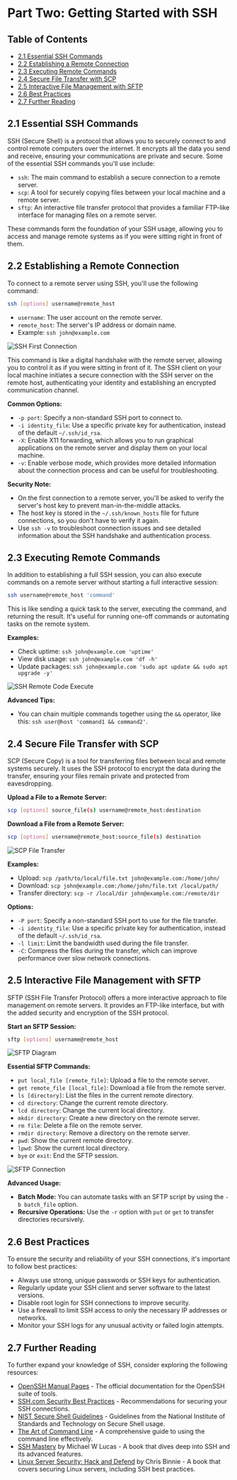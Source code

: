 # Part Two: Getting Started with SSH

## Table of Contents

- [2.1 Essential SSH Commands](#21-essential-ssh-commands)
- [2.2 Establishing a Remote Connection](#22-establishing-a-remote-connection)
- [2.3 Executing Remote Commands](#23-executing-remote-commands)
- [2.4 Secure File Transfer with SCP](#24-secure-file-transfer-with-scp)
- [2.5 Interactive File Management with SFTP](#25-interactive-file-management-with-sftp)
- [2.6 Best Practices](#26-best-practices)
- [2.7 Further Reading](#27-further-reading)

## 2.1 Essential SSH Commands

SSH (Secure Shell) is a protocol that allows you to securely connect to and control remote computers over the internet. It encrypts all the data you send and receive, ensuring your communications are private and secure. Some of the essential SSH commands you'll use include:

- `ssh`: The main command to establish a secure connection to a remote server.
- `scp`: A tool for securely copying files between your local machine and a remote server.
- `sftp`: An interactive file transfer protocol that provides a familiar FTP-like interface for managing files on a remote server.

These commands form the foundation of your SSH usage, allowing you to access and manage remote systems as if you were sitting right in front of them.

## 2.2 Establishing a Remote Connection

To connect to a remote server using SSH, you'll use the following command:

```bash
ssh [options] username@remote_host
```

- `username`: The user account on the remote server.
- `remote_host`: The server's IP address or domain name.
- Example: `ssh john@example.com`

![SSH First Connection](https://github.com/user-attachments/assets/e5b2fc4f-d56c-41a5-8fa6-cb4aad2163ba)

This command is like a digital handshake with the remote server, allowing you to control it as if you were sitting in front of it. The SSH client on your local machine initiates a secure connection with the SSH server on the remote host, authenticating your identity and establishing an encrypted communication channel.

**Common Options:**
- `-p port`: Specify a non-standard SSH port to connect to.
- `-i identity_file`: Use a specific private key for authentication, instead of the default `~/.ssh/id_rsa`.
- `-X`: Enable X11 forwarding, which allows you to run graphical applications on the remote server and display them on your local machine.
- `-v`: Enable verbose mode, which provides more detailed information about the connection process and can be useful for troubleshooting.

**Security Note:**
- On the first connection to a remote server, you'll be asked to verify the server's host key to prevent man-in-the-middle attacks.
- The host key is stored in the `~/.ssh/known_hosts` file for future connections, so you don't have to verify it again.
- Use `ssh -v` to troubleshoot connection issues and see detailed information about the SSH handshake and authentication process.

## 2.3 Executing Remote Commands

In addition to establishing a full SSH session, you can also execute commands on a remote server without starting a full interactive session:

```bash
ssh username@remote_host 'command'
```

This is like sending a quick task to the server, executing the command, and returning the result. It's useful for running one-off commands or automating tasks on the remote system.

**Examples:**
- Check uptime: `ssh john@example.com 'uptime'`
- View disk usage: `ssh john@example.com 'df -h'`
- Update packages: `ssh john@example.com 'sudo apt update && sudo apt upgrade -y'`

![SSH Remote Code Execute](https://github.com/user-attachments/assets/4953a5ea-df1c-4af5-940b-d715cd7bcbef)

**Advanced Tips:**
- You can chain multiple commands together using the `&&` operator, like this: `ssh user@host 'command1 && command2'`.

## 2.4 Secure File Transfer with SCP

SCP (Secure Copy) is a tool for transferring files between local and remote systems securely. It uses the SSH protocol to encrypt the data during the transfer, ensuring your files remain private and protected from eavesdropping.

**Upload a File to a Remote Server:**

```bash
scp [options] source_file(s) username@remote_host:destination
```

**Download a File from a Remote Server:**

```bash
scp [options] username@remote_host:source_file(s) destination
```

![SCP File Transfer](https://github.com/user-attachments/assets/6aa4862c-ca36-4b6f-9880-567686568ca9)

**Examples:**
- Upload: `scp /path/to/local/file.txt john@example.com:/home/john/`
- Download: `scp john@example.com:/home/john/file.txt /local/path/`
- Transfer directory: `scp -r /local/dir john@example.com:/remote/dir`

**Options:**
- `-P port`: Specify a non-standard SSH port to use for the file transfer.
- `-i identity_file`: Use a specific private key for authentication, instead of the default `~/.ssh/id_rsa`.
- `-l limit`: Limit the bandwidth used during the file transfer.
- `-C`: Compress the files during the transfer, which can improve performance over slow network connections.

## 2.5 Interactive File Management with SFTP

SFTP (SSH File Transfer Protocol) offers a more interactive approach to file management on remote servers. It provides an FTP-like interface, but with the added security and encryption of the SSH protocol.

**Start an SFTP Session:**

```bash
sftp [options] username@remote_host
```

![SFTP Diagram](https://github.com/user-attachments/assets/de4ba01f-93b0-4ed6-909f-5b88f45dc2a5)

**Essential SFTP Commands:**
- `put local_file [remote_file]`: Upload a file to the remote server.
- `get remote_file [local_file]`: Download a file from the remote server.
- `ls [directory]`: List the files in the current remote directory.
- `cd directory`: Change the current remote directory.
- `lcd directory`: Change the current local directory.
- `mkdir directory`: Create a new directory on the remote server.
- `rm file`: Delete a file on the remote server.
- `rmdir directory`: Remove a directory on the remote server.
- `pwd`: Show the current remote directory.
- `lpwd`: Show the current local directory.
- `bye` or `exit`: End the SFTP session.

![SFTP Connection](https://github.com/user-attachments/assets/a68d910b-10b5-4afe-9424-bc049c8481e2)

**Advanced Usage:**
- **Batch Mode:** You can automate tasks with an SFTP script by using the `-b batch_file` option.
- **Recursive Operations:** Use the `-r` option with `put` or `get` to transfer directories recursively.

## 2.6 Best Practices

To ensure the security and reliability of your SSH connections, it's important to follow best practices:

- Always use strong, unique passwords or SSH keys for authentication.
- Regularly update your SSH client and server software to the latest versions.
- Disable root login for SSH connections to improve security.
- Use a firewall to limit SSH access to only the necessary IP addresses or networks.
- Monitor your SSH logs for any unusual activity or failed login attempts.

## 2.7 Further Reading

To further expand your knowledge of SSH, consider exploring the following resources:

- [OpenSSH Manual Pages](https://www.openssh.com/manual.html) - The official documentation for the OpenSSH suite of tools.
- [SSH.com Security Best Practices](https://www.ssh.com/academy/ssh/security) - Recommendations for securing your SSH connections.
- [NIST Secure Shell Guidelines](https://nvlpubs.nist.gov/nistpubs/ir/2015/NIST.IR.7966.pdf) - Guidelines from the National Institute of Standards and Technology on Secure Shell usage.
- [The Art of Command Line](https://github.com/jlevy/the-art-of-command-line) - A comprehensive guide to using the command line effectively.
- [SSH Mastery](https://www.tiltedwindmillpress.com/product/ssh-mastery/) by Michael W Lucas - A book that dives deep into SSH and its advanced features.
- [Linux Server Security: Hack and Defend](https://www.wiley.com/en-us/Linux+Server+Security%3A+Hack+and+Defend-p-9781119277651) by Chris Binnie - A book that covers securing Linux servers, including SSH best practices.

